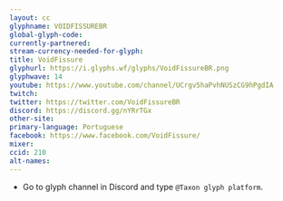 ```yaml
---
layout: cc
glyphname: VOIDFISSUREBR
global-glyph-code: 
currently-partnered: 
stream-currency-needed-for-glyph: 
title: VoidFissure
glyphurl: https://i.glyphs.wf/glyphs/VoidFissureBR.png
glyphwave: 14
youtube: https://www.youtube.com/channel/UCrgv5haPvhNUSzCG9hPgdIA
twitch: 
twitter: https://twitter.com/VoidFissureBR
discord: https://discord.gg/nYRrTGx
other-site: 
primary-language: Portuguese
facebook: https://www.facebook.com/VoidFissure/
mixer: 
ccid: 210
alt-names: 
---
```

* Go to glyph channel in Discord and type `@Taxon glyph platform`.
